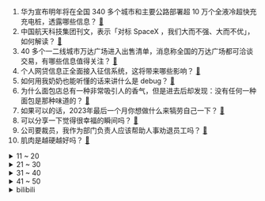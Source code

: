 1. 华为宣布明年将在全国 340 多个城市和主要公路部署超 10 万个全液冷超快充充电桩，透露哪些信息？ [:link:](https://www.zhihu.com/question/633878463)
2. 中国航天科技集团刊文，表示「对标 SpaceX ，我们大而不强、大而不优」，如何解读？ [:link:](https://www.zhihu.com/question/633695237)
3. 40 多个一二线城市万达广场进入出售清单，消息称全国的万达广场都可洽谈交易，有哪些信息值得关注？ [:link:](https://www.zhihu.com/question/633924828)
4. 个人网贷信息正全面接入征信系统，这将带来哪些影响？ [:link:](https://www.zhihu.com/question/633873922)
5. 如何用我奶奶也能听懂的话来讲什么是 debug？ [:link:](https://www.zhihu.com/question/631416577)
6. 为什么面包店总有一种非常吸引人的香气，但是进去后却发现：没有任何一种面包是那种味道的？ [:link:](https://www.zhihu.com/question/50090053)
7. 如果可以的话，2023年最后一个月你想做什么来犒劳自己一下？ [:link:](https://www.zhihu.com/question/634015672)
8. 可以分享一下觉得很幸福的瞬间吗？ [:link:](https://www.zhihu.com/question/632191009)
9. 公司要裁员，我作为部门负责人应该帮助人事劝退员工吗？ [:link:](https://www.zhihu.com/question/633665172)
10. 肌肉是越硬越好吗？ [:link:](https://www.zhihu.com/question/633686899)
<details>
<summary>11 ~ 20</summary>

11. 网传广东阳江阳春市八甲中学一学生被三名学生打成植物人，教育局回应正在处理，事件后续进展如何？ [:link:](https://www.zhihu.com/question/633576621)
12. 一边裁员一边招聘的公司，处于什么心理或考虑？还值得去吗？ [:link:](https://www.zhihu.com/question/632472623)
13. 小杨哥徒弟「红绿灯的黄」复播，开播 3 分钟直播间被封，如何看待此事？ [:link:](https://www.zhihu.com/question/633738169)
14. 世界上有完全不含有水分子（H₂O） 而且人喝了无害的饮料吗？ [:link:](https://www.zhihu.com/question/633186948)
15. 中央政治局会议指出「明年要继续实施积极的财政政策和稳健的货币政策」，释放哪些信号？ [:link:](https://www.zhihu.com/question/633916765)
16. 为何不取消35岁以上限制报考公务员？ [:link:](https://www.zhihu.com/question/633243194)
17. 委内瑞拉准备并入争议领土之际，美国和圭亚那举行联合空中演习，透露了哪些信息？ [:link:](https://www.zhihu.com/question/633922321)
18. 中文作为可能世界上唯一具有相对广泛影响力的分析语，是否真的提供了其他语言无法提供的一种独特的思考逻辑？ [:link:](https://www.zhihu.com/question/633488985)
19. 五月天巴黎演唱会被指「真唱气息不稳」，如何从专业角度解读？与此前演唱会是否有不同？ [:link:](https://www.zhihu.com/question/633863052)
20. 2023年互联网大厂多数取消了薪水普涨，2024年职人的流动性会否更强？ [:link:](https://www.zhihu.com/question/631330205)
</details>
<details>
<summary>21 ~ 30</summary>

21. 两个实打实干活的同事离职了，老板连谈都没谈，一句挽留都没有，你怎么看？ [:link:](https://www.zhihu.com/question/415313450)
22. 为什么《英雄联盟》职业选手可以不会玩某个英雄？ [:link:](https://www.zhihu.com/question/630318764)
23. 外媒曝光照片称「以军拘留虐待加沙平民」，透露了哪些信息？加沙局势将如何发展？ [:link:](https://www.zhihu.com/question/633879951)
24. 如何评价张家辉、陈伟霆主演的电影《爆裂点》？ [:link:](https://www.zhihu.com/question/563180968)
25. 辽宁一锁匠协助警方开锁被炸身亡，其妻两次申请国家赔偿被驳，另一遇难民警追记一等功，如何从法律角度解读？ [:link:](https://www.zhihu.com/question/633883450)
26. 每天下班回到家时，你和你的宠物有什么特殊的「重逢仪式感」吗？ [:link:](https://www.zhihu.com/question/632807308)
27. 如何评价游戏行业 2023 年的发展？ [:link:](https://www.zhihu.com/question/633379332)
28. JDG官宣中单选手yagao回归队伍，如何评价这一转会操作？ [:link:](https://www.zhihu.com/question/633904809)
29. 谷歌大模型 Gemini 发布一天引质疑，公司承认 6 分钟视频经剪辑处理，非实时画面，具体情况如何？ [:link:](https://www.zhihu.com/question/633926510)
30. 《一念关山》第 19-22 集拍得如何？有哪些值得关注的剧情点？ [:link:](https://www.zhihu.com/question/633779502)
</details>
<details>
<summary>31 ~ 40</summary>

31. 美学者呼吁赖清德若胜选应冻结「台独党纲」，媒体称「一定程度反映美方态度」，如何看待该呼吁？有哪些深意？ [:link:](https://www.zhihu.com/question/633381197)
32. 如何评价许光汉、张钧甯主演的悬疑电影《瞒天过海》？ [:link:](https://www.zhihu.com/question/632995571)
33. 如何评价综艺《快乐老友记》第六期？ [:link:](https://www.zhihu.com/question/633873417)
34. TES 官宣上单选手 369 回归队伍，如何评价这一转会操作？ [:link:](https://www.zhihu.com/question/633897101)
35. 再过2年，当00后也过了25岁，他们会怀念什么？ [:link:](https://www.zhihu.com/question/633781993)
36. 2023年公司招聘有哪些变化？未来求职者谈offer时需要注意什么？ [:link:](https://www.zhihu.com/question/631330230)
37. 如何看待问界 M9 底盘实测曝光？ [:link:](https://www.zhihu.com/question/633881977)
38. 如何评价《查理和巧克力工厂》前传电影《旺卡》？ [:link:](https://www.zhihu.com/question/633756712)
39. “双刃剑”武器本身并不会容易伤到使用者，为什么要用“双刃剑”来说事物的两面性？ [:link:](https://www.zhihu.com/question/632473510)
40. 西安警方通报「辅警威胁查网友个人信息」：其无权获取公民个人信息，已解除劳动合同，如何从法律角度解读？ [:link:](https://www.zhihu.com/question/633922503)
</details>
<details>
<summary>41 ~ 50</summary>

41. 福建省消委会检测 59 款现售咖啡，均发现低含量 2A 类致癌物，样品涉瑞幸、星巴克，如何看待此事? [:link:](https://www.zhihu.com/question/633873024)
42. 2023你有没有走出舒适区，完成一件你未曾想过的事？ [:link:](https://www.zhihu.com/question/633909768)
43. 国货频频出圈掀起热销浪潮，为什么能兴起国货潮？企业如何抓住机遇实现可持续发展？ [:link:](https://www.zhihu.com/question/633873550)
44. 如何评价《新闻女王》大结局？你满意吗？ [:link:](https://www.zhihu.com/question/633944513)
45. 碳酸锂期货涨停，期权 12 月 7 日暴涨 410 倍，发生了什么？电池价格要反转了吗？ [:link:](https://www.zhihu.com/question/633735386)
46. 印度央行将印度 2024 财年 GDP 增速预测从 6.5% 上调至 7%，透露哪些信息？ [:link:](https://www.zhihu.com/question/633897827)
47. NBA季中锦标赛冠军的含金量如何？ [:link:](https://www.zhihu.com/question/633752099)
48. 游戏史上有什么令人遗憾的半成品游戏吗？ [:link:](https://www.zhihu.com/question/65103231)
49. 2023 年你是否掌握了一项新的运动技能，有哪些瞬间值得回忆？ [:link:](https://www.zhihu.com/question/633293001)
50. 如何看待《赛博朋克：2077》获得 TGA2023 年最佳持续运营游戏? [:link:](https://www.zhihu.com/question/633879373)
</details><details>
<summary>bilibili</summary>

</details>